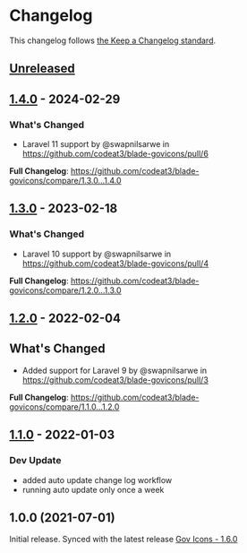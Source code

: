 # Changelog

This changelog follows [the Keep a Changelog standard](https://keepachangelog.com).

## [Unreleased](https://github.com/codeat3/blade-govicons/compare/1.4.0...HEAD)

## [1.4.0](https://github.com/codeat3/blade-govicons/compare/1.3.0...1.4.0) - 2024-02-29

### What's Changed

* Laravel 11 support by @swapnilsarwe in https://github.com/codeat3/blade-govicons/pull/6

**Full Changelog**: https://github.com/codeat3/blade-govicons/compare/1.3.0...1.4.0

## [1.3.0](https://github.com/codeat3/blade-govicons/compare/1.2.0...1.3.0) - 2023-02-18

### What's Changed

- Laravel 10 support by @swapnilsarwe in https://github.com/codeat3/blade-govicons/pull/4

**Full Changelog**: https://github.com/codeat3/blade-govicons/compare/1.2.0...1.3.0

## [1.2.0](https://github.com/codeat3/blade-govicons/compare/1.1.0...1.2.0) - 2022-02-04

## What's Changed

- Added support for Laravel 9 by @swapnilsarwe in https://github.com/codeat3/blade-govicons/pull/3

**Full Changelog**: https://github.com/codeat3/blade-govicons/compare/1.1.0...1.2.0

## [1.1.0](https://github.com/codeat3/blade-govicons/compare/1.0.0...1.1.0) - 2022-01-03

### Dev Update

- added auto update change log workflow
- running auto update only once a week

## 1.0.0 (2021-07-01)

Initial release.
Synced with the latest release [Gov Icons - 1.6.0](https://github.com/540co/govicons/releases/tag/1.6.0)
